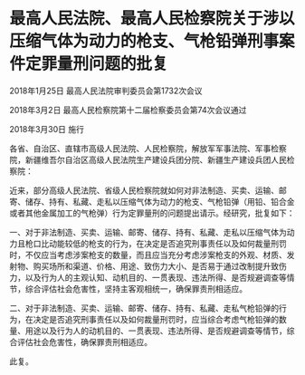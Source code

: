 # 最高人民法院、最高人民检察院关于涉以压缩气体为动力的枪支、气枪铅弹刑事案件定罪量刑问题的批复

2018年1月25日 最高人民法院审判委员会第1732次会议

2018年3月2日 最高人民检察院第十二届检察委员会第74次会议通过

2018年3月30日 施行

<!-- INFO END -->

各省、自治区、直辖市高级人民法院、人民检察院，解放军军事法院、军事检察院，新疆维吾尔自治区高级人民法院生产建设兵团分院、新疆生产建设兵团人民检察院：

近来，部分高级人民法院、省级人民检察院就如何对非法制造、买卖、运输、邮寄、储存、持有、私藏、走私以压缩气体为动力的枪支、气枪铅弹（用铅、铅合金或者其他金属加工的气枪弹）行为定罪量刑的问题提出请示。经研究，批复如下：

一、对于非法制造、买卖、运输、邮寄、储存、持有、私藏、走私以压缩气体为动力且枪口比动能较低的枪支的行为，在决定是否追究刑事责任以及如何裁量刑罚时，不仅应当考虑涉案枪支的数量，而且应当充分考虑涉案枪支的外观、材质、发射物、购买场所和渠道、价格、用途、致伤力大小、是否易于通过改制提升致伤力，以及行为人的主观认知、动机目的、一贯表现、违法所得、是否规避调查等情节，综合评估社会危害性，坚持主客观相统一，确保罪责刑相适应。

二、对于非法制造、买卖、运输、邮寄、储存、持有、私藏、走私气枪铅弹的行为，在决定是否追究刑事责任以及如何裁量刑罚时，应当综合考虑气枪铅弹的数量、用途以及行为人的动机目的、一贯表现、违法所得、是否规避调查等情节，综合评估社会危害性，确保罪责刑相适应。

此复。